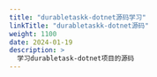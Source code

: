 ```yaml
---
title: "durabletaskk-dotnet源码学习"
linkTitle: "durabletaskk-dotnet源码"
weight: 1100
date: 2024-01-19
description: >
  学习durabletask-dotnet项目的源码
---
```


